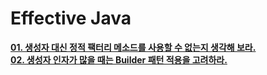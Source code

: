 # Effective Java
__[01. 생성자 대신 정적 팩터리 메소드를 사용할 수 없는지 생각해 보라.](https://seongheumpark.github.io/bladek/effective-java/rule-01)__  
__[02. 생성자 인자가 많을 때는 Builder 패턴 적용을 고려하라.](https://seongheumpark.github.io/bladek/effective-java/rule-02)__
